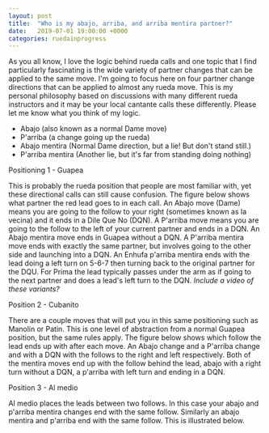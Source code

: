 ```yaml
---
layout: post
title:  "Who is my abajo, arriba, and arriba mentira partner?"
date:   2019-07-01 19:00:00 +0000
categories: ruedainprogress
---
```


As you all know, I love the logic behind rueda calls and one topic that I find particularly fascinating is the wide variety of partner changes that can be applied to the same move. I'm going to focus here on four partner change directions that can be applied to almost any rueda move. This is my personal philosophy based on discussions with many different rueda instructors and it may be your local cantante calls these differently. Please let me know what you think of my logic.

* Abajo (also known as a normal Dame move)
* P'arriba (a change going up the rueda)
* Abajo mentira (Normal Dame direction, but a lie! But don't stand still.)
* P'arriba mentira (Another lie, but it's far from standing doing nothing)

Positioning 1 - Guapea

This is probably the rueda position that people are most familiar with, yet these directional calls can still cause confusion. The figure below shows what partner the red lead goes to in each call. An Abajo move (Dame) means you are going to the follow to your right (sometimes known as la vecina) and it ends in a Dile Que No (DQN). A P'arriba move means you are going to the follow to the left of your current partner and ends in a DQN.  An Abajo mentira move ends in Guapea without a DQN. A P'arriba mentira move ends with exactly the same partner, but involves going to the other side and launching into a DQN. An Enhufa p'arriba mentira ends with the lead doing a left turn on 5-6-7 then turning back to the original partner for the DQU. For Prima the lead typically passes under the arm as if going to the next partner and does a lead's left turn to the DQN. *Include a video of these variants?*

Position 2 - Cubanito

There are a couple moves that will put you in this same positioning such as Manolin or Patin. This is one level of abstraction from a normal Guapea position, but the same rules apply. The figure below shows which follow the lead ends up with after each move. An Abajo change and a P'arriba change and with a DQN with the follows to the right and left respectively. Both of the mentira moves end up with the follow behind the lead, abajo with a right turn without a DQN, a p'arriba with left turn and ending in a DQN.

Position 3 - Al medio

Al medio places the leads between two follows. In this case your abajo and p'arriba mentira changes end with the same follow. Similarly an abajo mentira and p'arriba end with the same follow. This is illustrated below.
